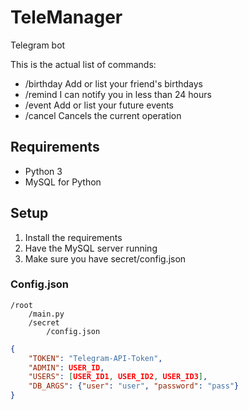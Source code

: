 # TeleManager
Telegram bot

This is the actual list of commands:
* /birthday Add or list your friend's birthdays
* /remind I can notify you in less than 24 hours
* /event Add or list your future events
* /cancel Cancels the current operation

## Requirements
* Python 3
* MySQL for Python

## Setup
1. Install the requirements
2. Have the MySQL server running
3. Make sure you have secret/config.json

### Config.json
```
/root
    /main.py
    /secret
        /config.json
```
```json
{
    "TOKEN": "Telegram-API-Token",
    "ADMIN": USER_ID,
    "USERS": [USER_ID1, USER_ID2, USER_ID3],
    "DB_ARGS": {"user": "user", "password": "pass"}
}
```
